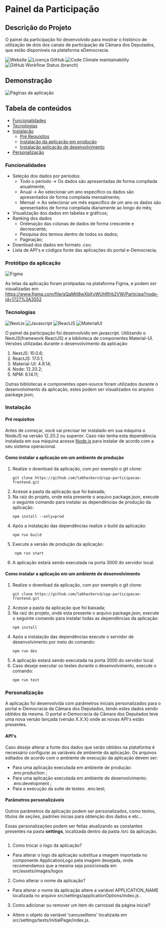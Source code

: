 # Painel da Participação

## Descrição do Projeto
O painel da participação foi desenvolvido para mostrar o histórico de utilização de dois dos canais de participação da Câmara dos Deputados, que estão disponíveis na plataforma eDemocracia.

![Website](https://img.shields.io/website?down_color=red&down_message=offline&style=flat-square&up_color=green&up_message=online&url=https%3A%2F%2Ftes.edemocracia.camara.leg.br%2Fparticipacao%2Faudiencias)
![Licença GitHub](https://img.shields.io/github/license/labhackercd/cpp-participacao-frontend?style=flat-square)
![Code Climate maintainability](https://img.shields.io/codeclimate/maintainability/labhackercd/cpp-participacao-frontend?style=flat-square)
![GitHub Workflow Status (branch)](https://img.shields.io/github/workflow/status/labhackercd/cpp-participacao-frontend/CI/dev?label=build-dev&style=flat-square)

## Demonstração
  ![Páginas da aplicação](https://user-images.githubusercontent.com/20937190/123280087-da95a300-d4de-11eb-86a0-34a93a51c52d.gif)

## Tabela de conteúdos
   * [Funcionalidades](#funcionalidades)
   * [Tecnologias](#tecnologias)
   * [Instalação](#instalação)
	   * [Pré Requisitos](#pré-requisitos)
	   * [Instalação da aplicação em produção](#como-instalar-a-aplicação-em-um-ambiente-de-produção)
	   * [Instalação aplicação de desenvolvimento](#como-instalar-a-aplicação-em-um-ambiente-de-desenvolvimento)
   * [Personalização](#personalização)

### Funcionalidades
 
 - Seleção dos dados por períodos:
	 - Todo o período -> Os dados são apresentadas de forma compilada anualmente;
	 - Anual -> Ao selecionar um ano específico os dados são apresentados de forma compilada mensalmente;
	 - Mensal -> Ao selecionar um mês específico de um ano os dados são apresentados de forma compilada diariamente ao longo do mês; 
 - Visualização dos dados em tabelas e gráficos;
 - Ranking dos dados
	 - Ordenação das colunas de dados de forma crescente e decrescente;
	 - Pesquisa dos termos dentro de todos os dados;
	 - Paginação;
 - Download dos dados em formato .csv;
 - Lista de API's e códigos fonte das aplicações do portal e-Democracia;


### Protótipo da aplicação
![Figma](https://img.shields.io/badge/figma-%23F24E1E.svg?style=for-the-badge&logo=figma&logoColor=white)

As telas da aplicação foram protipadas na plataforma Figma, e podem ser visualizadas em: <https://www.figma.com/file/gQaMtt8wXbXyWUhRfrb2VW/Participa?node-id=1727%3A3552>

### Tecnologias
![NextJs](https://img.shields.io/badge/next.js-000000?style=for-the-badge&logo=next-dot-js&logoColor=white)
![Javascript](https://img.shields.io/badge/JavaScript-323330?style=for-the-badge&logo=javascript&logoColor=F7DF1E)
![ReactJS](https://img.shields.io/badge/React-20232A?style=for-the-badge&logo=react&logoColor=61DAFB)
![MaterialUI](https://img.shields.io/badge/Material--UI-0081CB?style=for-the-badge&logo=material-ui&logoColor=white)

O painel da participação foi desenvolvido em javascript. Utilizando o NextJS(framework ReactJS) e a biblioteca de componentes Material-UI.
Versões utilizadas durante o desenvolvimento da aplicação:

 1. NextJS: 10.0.6;
 2. ReactJS: 17.0.1;
 3. Material-UI: 4.9.14;
 4. Node: 12.20.2;
 5. NPM: 6.14.11;

Outras bibliotecas e componentes open-source foram utilizados durante o desenvolvimento da aplicação, estes podem ser visualizados no arquivo package.json;


### Instalação

#### Pré requisitos
Antes de começar, você vai precisar ter instalado em sua máquina o NodeJS na versão 12.20.2 ou superior. Caso não tenha esta dependência instalada em sua máquina acesse [Node.js]([https://nodejs.org/en/](https://nodejs.org/en/)) para instalar de acordo com a seu sistema operacional.

#### Como instalar a aplicação em um ambiente de produção
 1. Realize o download da aplicação, com por exemplo o git clone:			 
    ```
    git clone https://github.com/labhackercd/cpp-participacao-frontend.git
    ```
 2.  Acesse a pasta da aplicação que foi baixada;
 3. Na raiz do projeto, onde esta presente o arquivo package.json, execute o seguinte comando para instalar as dependências de produção da aplicação:
    ```
    npm install --only=prod
    ```
 4. Após a instalação das dependências realize o build da aplicação:
    ```
    npm run build
    ```
 5. Execute a versão de produção da aplicação:
    ```
     npm run start
    ```
 6. A aplicação estará sendo executada na porta 3000 do servidor local.
 
 
#### Como instalar a aplicação em um ambiente de desenvolvimento
 1. Realize o download da aplicação, com por exemplo o git clone:
    ```
    git clone https://github.com/labhackercd/cpp-participacao-frontend.git
    ```
 2.  Acesse a pasta da aplicação que foi baixada;
 3. Na raiz do projeto, onde esta presente o arquivo package.json, execute o seguinte comando para instalar todas as dependências da aplicação:
    ```
    npm install
    ```
 4. Após a instalação das dependências execute o servidor de desenvolvimento por meio do comando:
    ```
    npm run dev
    ```
 5. A aplicação estará sendo executada na porta 3000 do servidor local.
 6. Caso deseje executar os testes durante o desenvolvimento, execute o comando: 
    ```
    npm run test
    ```

### Personalização

A aplicação foi desenvolvida com parâmetros iniciais personalizados para o portal e-Democracia da Câmara dos Deputados, tendo estes dados sendo obtidos da mesma. O portal e-Democracia da Câmara dos Deputados teve uma nova versão lançada (versão X.X.X) onde as novas API's estão presentes.

#### API's
Caso deseje alterar a fonte dos dados que serão obtidos na plataforma é necessário configurar as variáveis de ambiente da aplicação. Os arquivos editados de acordo com o ambiente de execução da aplicação devem ser:

 - Para uma aplicação executada em ambiente de produção: .env.production ;
 - Para uma aplicação executada em ambiente de desenvolvimento: .env.development ;
 - Para a execução da suite de testes: .env.test;

#### Parâmetros personalizáveis
Outros parâmetros da aplicação podem ser personalizados, como textos, títulos de seções, padrões inicias para obtenção dos dados e etc...

Essas personalizações podem ser feitas atualizando as constantes presentes na pasta **settings**, localizada dentro da pasta /src da aplicação.

<div align="center">
    <img src="https://user-images.githubusercontent.com/20937190/119523077-db59de80-bd52-11eb-8497-99af15000083.png" alt="" />
</div>

1. Como trocar o logo da aplicação?

- Para alterar o logo da aplicação substitua a imagem importada no componente ApplicationLogo pela imagem desejada, onde recomendamos que a mesma seja posicionada em src/assets/images/logos

2. Como alterar o nome da aplicação?

- Para alterar o nome da aplicação altere a variável APPLICATION_NAME localizada no arquivo src/settings/applicationOptions/index.js .

3. Como adicionar ou remover um item do carrossel da página inicial?

- Altere o objeto da variável 'carouselItens' localizada em src/settings/texts/InitialPage/index.js.
